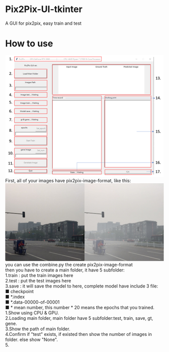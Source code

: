 # Pix2Pix-UI-tkinter
A GUI for pix2pix, easy train and test  
# How to use  
![image](https://github.com/KamiKazeFei/Pix2Pix-UI-tkinter/blob/main/UI-Design.png)
  First, all of your images have pix2pix-image-format, like this:  
![image](https://github.com/KamiKazeFei/Pix2Pix-UI-tkinter/blob/main/format.png)  
you can use the combine.py the create pix2pix-image-format  
then you have to create a main folder, it have 5 subfolder:  
1.train : put the train images here  
2.test  : put the test  images here  
3.save  : it will save the model to here, complete model have include 3 file:  
  ■ checkpoint  
  ■ *.index  
  ■ *.data-00000-of-00001  
  ■ * mean number, this number * 20 means the epochs that you trained.  
1.Show using CPU & GPU.  
2.Loading main folder, main folder have 5 subfolder:test, train, save, gt, gene.  
3.Show the path of main folder.  
4.Confirm if "test" exists, if existed then show the number of images in folder. else show "None".  
5.
